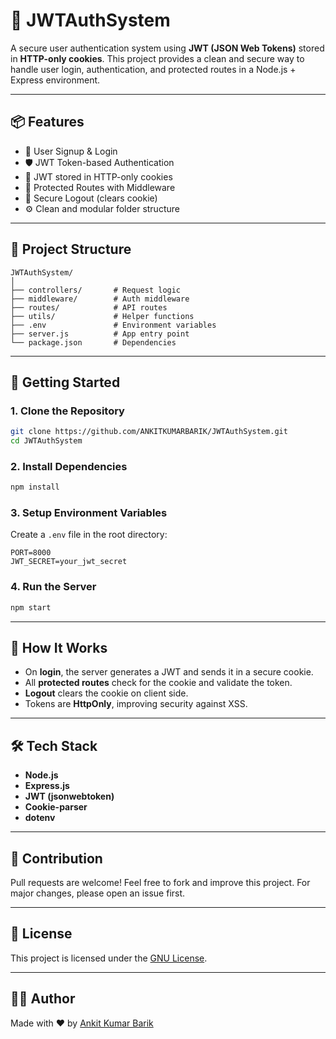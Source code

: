 
# 🔐 JWTAuthSystem

A secure user authentication system using **JWT (JSON Web Tokens)** stored in **HTTP-only cookies**. This project provides a clean and secure way to handle user login, authentication, and protected routes in a Node.js + Express environment.

---

## 📦 Features

- 🧾 User Signup & Login
- 🛡️ JWT Token-based Authentication
- 🍪 JWT stored in HTTP-only cookies
- 🔐 Protected Routes with Middleware
- 🚪 Secure Logout (clears cookie)
- ⚙️ Clean and modular folder structure

---

## 📁 Project Structure

```
JWTAuthSystem/
│
├── controllers/       # Request logic
├── middleware/        # Auth middleware
├── routes/            # API routes
├── utils/             # Helper functions
├── .env               # Environment variables
├── server.js          # App entry point
└── package.json       # Dependencies
```

---

## 🚀 Getting Started

### 1. Clone the Repository
```bash
git clone https://github.com/ANKITKUMARBARIK/JWTAuthSystem.git
cd JWTAuthSystem
```

### 2. Install Dependencies
```bash
npm install
```

### 3. Setup Environment Variables

Create a `.env` file in the root directory:

```
PORT=8000
JWT_SECRET=your_jwt_secret
```

### 4. Run the Server
```bash
npm start
```

---

## 🔐 How It Works

- On **login**, the server generates a JWT and sends it in a secure cookie.
- All **protected routes** check for the cookie and validate the token.
- **Logout** clears the cookie on client side.
- Tokens are **HttpOnly**, improving security against XSS.

---

## 🛠️ Tech Stack

- **Node.js**
- **Express.js**
- **JWT (jsonwebtoken)**
- **Cookie-parser**
- **dotenv**

---

## 🤝 Contribution

Pull requests are welcome! Feel free to fork and improve this project. For major changes, please open an issue first.

---

## 📄 License

This project is licensed under the [GNU License](LICENSE).

---

## 🧑‍💻 Author

Made with ❤️ by [Ankit Kumar Barik](https://github.com/ANKITKUMARBARIK)
